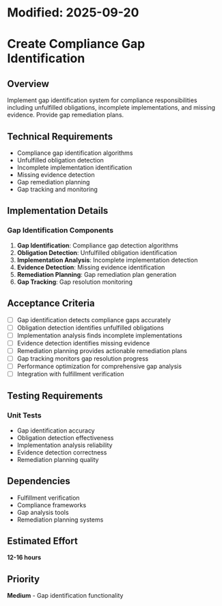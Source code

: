 # Modified: 2025-09-20

# Create Compliance Gap Identification

## Overview
Implement gap identification system for compliance responsibilities including unfulfilled obligations, incomplete implementations, and missing evidence. Provide gap remediation plans.

## Technical Requirements
- Compliance gap identification algorithms
- Unfulfilled obligation detection
- Incomplete implementation identification
- Missing evidence detection
- Gap remediation planning
- Gap tracking and monitoring

## Implementation Details
### Gap Identification Components
1. **Gap Identification**: Compliance gap detection algorithms
2. **Obligation Detection**: Unfulfilled obligation identification
3. **Implementation Analysis**: Incomplete implementation detection
4. **Evidence Detection**: Missing evidence identification
5. **Remediation Planning**: Gap remediation plan generation
6. **Gap Tracking**: Gap resolution monitoring

## Acceptance Criteria
- [ ] Gap identification detects compliance gaps accurately
- [ ] Obligation detection identifies unfulfilled obligations
- [ ] Implementation analysis finds incomplete implementations
- [ ] Evidence detection identifies missing evidence
- [ ] Remediation planning provides actionable remediation plans
- [ ] Gap tracking monitors gap resolution progress
- [ ] Performance optimization for comprehensive gap analysis
- [ ] Integration with fulfillment verification

## Testing Requirements
### Unit Tests
- Gap identification accuracy
- Obligation detection effectiveness
- Implementation analysis reliability
- Evidence detection correctness
- Remediation planning quality

## Dependencies
- Fulfillment verification
- Compliance frameworks
- Gap analysis tools
- Remediation planning systems

## Estimated Effort
**12-16 hours**

## Priority
**Medium** - Gap identification functionality
